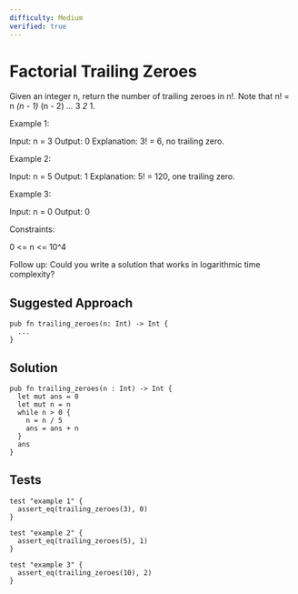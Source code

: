 ```yaml
---
difficulty: Medium
verified: true
---
```


# Factorial Trailing Zeroes

Given an integer n, return the number of trailing zeroes in n!.
Note that n! = n *(n - 1)* (n - 2) *...* 3 *2* 1.

Example 1:

Input: n = 3
Output: 0
Explanation: 3! = 6, no trailing zero.

Example 2:

Input: n = 5
Output: 1
Explanation: 5! = 120, one trailing zero.

Example 3:

Input: n = 0
Output: 0

Constraints:

0 <= n <= 10^4

Follow up: Could you write a solution that works in logarithmic time complexity?

## Suggested Approach

```mbt nocheck
pub fn trailing_zeroes(n: Int) -> Int {
  ...
}
```

## Solution

```mbt
pub fn trailing_zeroes(n : Int) -> Int {
  let mut ans = 0
  let mut n = n
  while n > 0 {
    n = n / 5
    ans = ans + n
  }
  ans
}
```

## Tests

```moonbit
test "example 1" {
  assert_eq(trailing_zeroes(3), 0)
}

test "example 2" {
  assert_eq(trailing_zeroes(5), 1)
}

test "example 3" {
  assert_eq(trailing_zeroes(10), 2)
}
```
